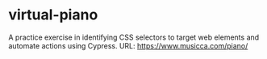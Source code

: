 # virtual-piano
A practice exercise in identifying CSS selectors to target web elements and automate actions using Cypress. URL: https://www.musicca.com/piano/
